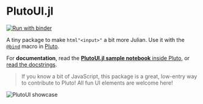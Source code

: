# PlutoUI.jl

[![Run with binder](https://mybinder.org/badge_logo.svg)](https://pluto-featured-notebooks.netlify.app/classic%20samples/plutoui.jl?preamble_html=%0A%3Cscript%3E%0ArequestIdleCallback(()%20%3D%3E%20window.start_binder())%0A%3C%2Fscript%3E%0A)

A tiny package to make `html"<input>"` a bit more Julian. Use it with the [`@bind`](https://juliapluto.github.io/sample-notebook-previews/Interactivity.html) macro in [Pluto](https://github.com/fonsp/Pluto.jl).

For **documentation**, read the [**PlutoUI.jl sample notebook** inside Pluto](https://featured.plutojl.org/basic/plutoui.jl), or [read the docstrings](https://juliahub.com/docs/PlutoUI/).

> If you know a bit of JavaScript, this package is a great, low-entry way to contribute to Pluto! All fun UI elements are welcome here!

![PlutoUI showcase](https://user-images.githubusercontent.com/6933510/79402968-cc203300-7f8d-11ea-8f4c-7b136a5419ef.gif)
